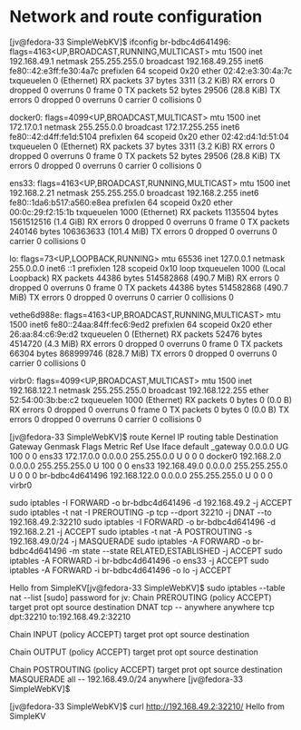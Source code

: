 # Network and route configuration 

[jv@fedora-33 SimpleWebKV]$ ifconfig
br-bdbc4d641496: flags=4163<UP,BROADCAST,RUNNING,MULTICAST>  mtu 1500
        inet 192.168.49.1  netmask 255.255.255.0  broadcast 192.168.49.255
        inet6 fe80::42:e3ff:fe30:4a7c  prefixlen 64  scopeid 0x20<link>
        ether 02:42:e3:30:4a:7c  txqueuelen 0  (Ethernet)
        RX packets 37  bytes 3311 (3.2 KiB)
        RX errors 0  dropped 0  overruns 0  frame 0
        TX packets 52  bytes 29506 (28.8 KiB)
        TX errors 0  dropped 0 overruns 0  carrier 0  collisions 0

docker0: flags=4099<UP,BROADCAST,MULTICAST>  mtu 1500
        inet 172.17.0.1  netmask 255.255.0.0  broadcast 172.17.255.255
        inet6 fe80::42:d4ff:fe1d:5104  prefixlen 64  scopeid 0x20<link>
        ether 02:42:d4:1d:51:04  txqueuelen 0  (Ethernet)
        RX packets 37  bytes 3311 (3.2 KiB)
        RX errors 0  dropped 0  overruns 0  frame 0
        TX packets 52  bytes 29506 (28.8 KiB)
        TX errors 0  dropped 0 overruns 0  carrier 0  collisions 0

ens33: flags=4163<UP,BROADCAST,RUNNING,MULTICAST>  mtu 1500
        inet 192.168.2.21  netmask 255.255.255.0  broadcast 192.168.2.255
        inet6 fe80::1da6:b517:a560:e8ea  prefixlen 64  scopeid 0x20<link>
        ether 00:0c:29:f2:15:1b  txqueuelen 1000  (Ethernet)
        RX packets 1135504  bytes 1561512516 (1.4 GiB)
        RX errors 0  dropped 0  overruns 0  frame 0
        TX packets 240146  bytes 106363633 (101.4 MiB)
        TX errors 0  dropped 0 overruns 0  carrier 0  collisions 0

lo: flags=73<UP,LOOPBACK,RUNNING>  mtu 65536
        inet 127.0.0.1  netmask 255.0.0.0
        inet6 ::1  prefixlen 128  scopeid 0x10<host>
        loop  txqueuelen 1000  (Local Loopback)
        RX packets 44386  bytes 514582868 (490.7 MiB)
        RX errors 0  dropped 0  overruns 0  frame 0
        TX packets 44386  bytes 514582868 (490.7 MiB)
        TX errors 0  dropped 0 overruns 0  carrier 0  collisions 0

vethe6d988e: flags=4163<UP,BROADCAST,RUNNING,MULTICAST>  mtu 1500
        inet6 fe80::24aa:84ff:fec6:9ed2  prefixlen 64  scopeid 0x20<link>
        ether 26:aa:84:c6:9e:d2  txqueuelen 0  (Ethernet)
        RX packets 52476  bytes 4514720 (4.3 MiB)
        RX errors 0  dropped 0  overruns 0  frame 0
        TX packets 66304  bytes 868999746 (828.7 MiB)
        TX errors 0  dropped 0 overruns 0  carrier 0  collisions 0

virbr0: flags=4099<UP,BROADCAST,MULTICAST>  mtu 1500
        inet 192.168.122.1  netmask 255.255.255.0  broadcast 192.168.122.255
        ether 52:54:00:3b:be:c2  txqueuelen 1000  (Ethernet)
        RX packets 0  bytes 0 (0.0 B)
        RX errors 0  dropped 0  overruns 0  frame 0
        TX packets 0  bytes 0 (0.0 B)
        TX errors 0  dropped 0 overruns 0  carrier 0  collisions 0

[jv@fedora-33 SimpleWebKV]$ route
Kernel IP routing table
Destination     Gateway         Genmask         Flags Metric Ref    Use Iface
default         _gateway        0.0.0.0         UG    100    0        0 ens33
172.17.0.0      0.0.0.0         255.255.0.0     U     0      0        0 docker0
192.168.2.0     0.0.0.0         255.255.255.0   U     100    0        0 ens33
192.168.49.0    0.0.0.0         255.255.255.0   U     0      0        0 br-bdbc4d641496
192.168.122.0   0.0.0.0         255.255.255.0   U     0      0        0 virbr0

sudo iptables -I FORWARD -o br-bdbc4d641496 -d 192.168.49.2 -j ACCEPT
sudo iptables -t nat -I PREROUTING -p tcp --dport 32210 -j DNAT --to 192.168.49.2:32210
sudo iptables -I FORWARD -o br-bdbc4d641496 -d 192.168.2.21 -j ACCEPT
sudo iptables -t nat -A POSTROUTING -s 192.168.49.0/24 -j MASQUERADE
sudo iptables -A FORWARD -o br-bdbc4d641496 -m state --state RELATED,ESTABLISHED -j ACCEPT
sudo iptables -A FORWARD -i br-bdbc4d641496 -o ens33 -j ACCEPT
sudo iptables -A FORWARD -i br-bdbc4d641496 -o lo -j ACCEPT


Hello from SimpleKV[jv@fedora-33 SimpleWebKV]$ sudo iptables --table nat --list
[sudo] password for jv:
Chain PREROUTING (policy ACCEPT)
target     prot opt source               destination
DNAT       tcp  --  anywhere             anywhere             tcp dpt:32210 to:192.168.49.2:32210

Chain INPUT (policy ACCEPT)
target     prot opt source               destination

Chain OUTPUT (policy ACCEPT)
target     prot opt source               destination

Chain POSTROUTING (policy ACCEPT)
target     prot opt source               destination
MASQUERADE  all  --  192.168.49.0/24      anywhere
[jv@fedora-33 SimpleWebKV]$


[jv@fedora-33 SimpleWebKV]$ curl http://192.168.49.2:32210/
Hello from SimpleKV